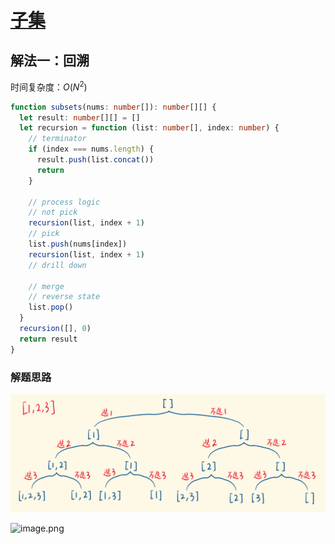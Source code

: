 # [子集](https://leetcode-cn.com/problems/subsets/description/)

## 解法一：回溯

时间复杂度：$O(N^2)$

```typescript
function subsets(nums: number[]): number[][] {
  let result: number[][] = []
  let recursion = function (list: number[], index: number) {
    // terminator
    if (index === nums.length) {
      result.push(list.concat())
      return
    }

    // process logic
    // not pick
    recursion(list, index + 1)
    // pick
    list.push(nums[index])
    recursion(list, index + 1)
    // drill down

    // merge
    // reverse state
    list.pop()
  }
  recursion([], 0)
  return result
}
```



### 解题思路

![image.png](Readme.assets/1600557223-hvNyjD-image.png)



![image.png](https://pic.leetcode-cn.com/1600559952-LFaNJz-image.png)